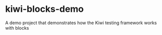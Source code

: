 # kiwi-blocks-demo
A demo project that demonstrates how the Kiwi testing framework works with blocks
